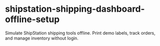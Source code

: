 # shipstation-shipping-dashboard-offline-setup
Simulate ShipStation shipping tools offline. Print demo labels, track orders, and manage inventory without login.
